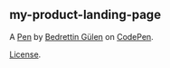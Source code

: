 my-product-landing-page
-----------------------


A [Pen](https://codepen.io/viperairman/pen/xxPRzgr) by [Bedrettin Gülen](https://codepen.io/viperairman) on [CodePen](https://codepen.io).

[License](https://codepen.io/license/pen/xxPRzgr).